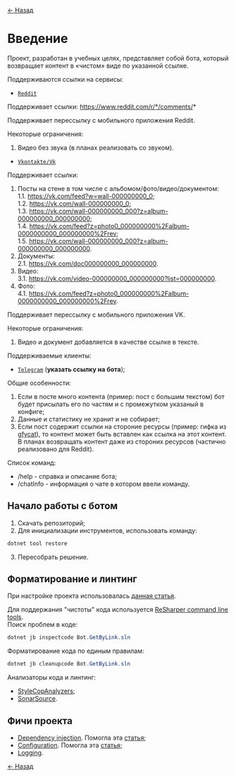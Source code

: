 [← Назад](https://github.com/AnatoliyCh/bot-get-by-link)

# Введение

Проект, разработан в учебных целях, представляет собой бота, который возвращает контент в «чистом» виде по указанной ссылке.

Поддерживаются ссылки на сервисы:

-   [`Reddit`](https://www.reddit.com/)   

Поддерживает ссылки: https://www.reddit.com/r/*/comments/*

Поддерживает перессылку с мобильного приложения Reddit.

Некоторые ограничения: 
1. Видео без звука (в планах реализовать со звуком).
	
-   [`Vkontakte/Vk`](https://vk.com)  
 
Поддерживает ссылки: 
1. Посты на стене в том числе с альбомом/фото/видео/документом:  
	1.1. https://vk.com/feed?w=wall-000000000_0;  
	1.2. https://vk.com/wall-000000000_0;   
	1.3. https://vk.com/wall-000000000_000?z=album-000000000_000000000;  
	1.4. https://vk.com/feed?z=photo0_000000000%2Falbum-0000000000_000000000%2Frev;  
	1.5. https://vk.com/wall-000000000_000?z=album-000000000_000000000.  
2. Документы:  
	2.1. https://vk.com/doc000000000_000000000.  
3. Видео:  
	3.1. https://vk.com/video-000000000_000000000?list=000000000.  
4. Фото:  
	4.1. https://vk.com/feed?z=photo0_000000000%2Falbum-0000000000_000000000%2Frev.  

Поддерживает перессылку с мобильного приложения VK.  

Некоторые ограничения: 
1. Видео и документ добавляется в качестве ссылке в тексте.

Поддерживаемые клиенты:

-   [`Telegram`][1] (**указать ссылку на бота**);

Общие особенности: 
1. Если в посте много контента (пример: пост с большим текстом) бот будет присылать его по частям и с промежутком указаный в конфиге;
2. Данные и статистику не хранит и не собирает;
3. Если пост содержит ссылки на стороние ресурсы (пример: гифка из [gfycat](https://gfycat.com/)), то контент может быть вставлен как ссылка на этот контент.   
В планах возвращать контент даже из стороних ресурсов (частично реализовано для Reddit).  
  
Список команд:  
 + /help - справка и описание бота;  
 + /chatInfo - информация о чате в котором ввели команду.  

## Начало работы с ботом

1.  Скачать репозиторий;
2.  Для инициализации инструментов, использовать команду:

```PowerShell
dotnet tool restore
```

3.  Пересобрать решение.

## Форматирование и линтинг

При настройке проекта использовалась [данная статья][2].

Для поддержания "чистоты" кода используется [ReSharper command line tools][3].  
Поиск проблем в коде:

```PowerShell
dotnet jb inspectcode Bot.GetByLink.sln
```

Форматирование кода по единым правилам:

```PowerShell
dotnet jb cleanupcode Bot.GetByLink.sln
```

Анализаторы кода и линтинг:

-   [StyleCopAnalyzers][4];
-   [SonarSource][5].

## Фичи проекта

-   [Dependency injection][6]. Помогла эта [статья][7];
-   [Configuration][8]. Помогла эта [статья][9];
-   [Logging][10].

[← Назад](https://github.com/AnatoliyCh/bot-get-by-link)

[1]: https://github.com/TelegramBots/Telegram.Bot
[2]: https://dev.to/srmagura/c-linting-and-formatting-tools-in-2021-bna
[3]: https://www.jetbrains.com/help/resharper/ReSharper_Command_Line_Tools.html#run-resharper-command-line-tools
[4]: https://github.com/DotNetAnalyzers/StyleCopAnalyzers
[5]: https://github.com/SonarSource/sonar-dotnet
[6]: https://www.nuget.org/packages/Microsoft.Extensions.DependencyInjection
[7]: https://pradeepl.com/blog/dotnet/dependency-injection-in-net-core-console-application
[8]: https://www.nuget.org/packages/Microsoft.Extensions.Configuration
[9]: https://pradeepl.com/blog/dotnet/configuration-in-a-net-core-console-application
[10]: https://www.nuget.org/packages/Microsoft.Extensions.Logging
